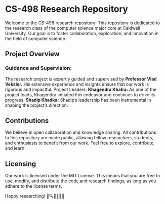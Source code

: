 <h1> CS-498 Research Repository </h1>
Welcome to the CS-498 research repository! This repository is dedicated to the research class of the computer science major core at Caldwell University. Our goal is to foster collaboration, exploration, and innovation in the field of computer science.

<h2> Project Overview </h2>
<h3>Guidance and Supervision: </h3> The research project is expertly guided and supervised by <b>Professor Vlad Veksler.</b> His extensive experience and insights ensure that our work is rigorous and impactful.
Project Leaders:
<b>Khagendra Khatra:</b> As one of the project leads, Khagendra initiated this endeavor and continues to drive its progress.
<b>Shadip Khadka:</b> Shadip’s leadership has been instrumental in shaping the project’s direction.
<h2> Contributions </h2>
We believe in open collaboration and knowledge sharing. All contributions to this repository are made public, allowing fellow researchers, students, and enthusiasts to benefit from our work. Feel free to explore, contribute, and learn!

<h2> Licensing </h2>
Our work is licensed under the MIT License. This means that you are free to use, modify, and distribute the code and research findings, as long as you adhere to the license terms.

Happy researching! 🚀🔍👩‍💻👨‍💻
